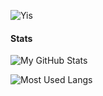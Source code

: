 ![Yis](https://user-images.githubusercontent.com/63722509/147647719-8858583d-d1a0-4245-b655-6267123e4293.gif)

#### Stats

![My GitHub Stats](https://github-readme-stats.vercel.app/api?username=Sjoertjuh)

![Most Used Langs](https://github-readme-stats.vercel.app/api/top-langs/?username=Sjoertjuh&layout=compact)
